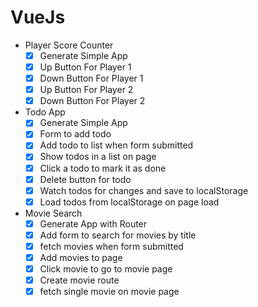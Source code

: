 # VueJs
 
* Player Score Counter
  * [x] Generate Simple App
  * [x] Up Button For Player 1
  * [x] Down Button For Player 1
  * [x] Up Button For Player 2
  * [x] Down Button For Player 2
* Todo App
  * [x] Generate Simple App
  * [x] Form to add todo
  * [x] Add todo to list when form submitted
  * [x] Show todos in a list on page
  * [x] Click a todo to mark it as done
  * [x] Delete button for todo
  * [x] Watch todos for changes and save to localStorage
  * [x] Load todos from localStorage on page load
* Movie Search
  * [x] Generate App with Router
  * [x] Add form to search for movies by title
  * [x] fetch movies when form submitted
  * [x] Add movies to page
  * [x] Click movie to go to movie page
  * [x] Create movie route
  * [x] fetch single movie on movie page
